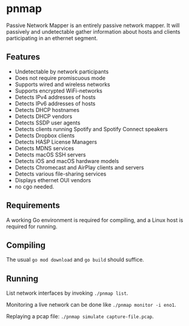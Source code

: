 pnmap
=====

Passive Network Mapper is an entirely passive network mapper. It will
passively and undetectable gather information about hosts and clients
participating in an ethernet segment.

Features
--------

- Undetectable by network participants
- Does not require promiscuous mode
- Supports wired and wireless networks
- Supports encrypted WiFi-networks
- Detects IPv4 addresses of hosts
- Detects IPv6 addresses of hosts
- Detects DHCP hostnames
- Detects DHCP vendors
- Detects SSDP user agents
- Detects clients running Spotify and Spotify Connect speakers
- Detects Dropbox clients
- Detects HASP License Managers
- Detects MDNS services
- Detects macOS SSH servers
- Detects iOS and macOS hardware models
- Detects Chromecast and AirPlay clients and servers
- Detects various file-sharing services
- Displays ethernet OUI vendors
- no cgo needed.

Requirements
------------

A working Go environment is required for compiling, and a Linux host is required for running.

Compiling
---------

The usual `go mod download` and `go build` should suffice.

Running
-------
List network interfaces by invoking `./pnmap list`.

Monitoring a live network can be done like `./pnmap monitor -i eno1`.

Replaying a pcap file: `./pnmap simulate capture-file.pcap`.
